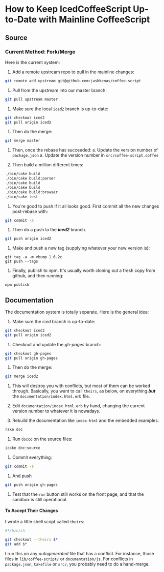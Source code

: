 # How to Keep IcedCoffeeScript Up-to-Date with Mainline CoffeeScript

## Source

### Current Method: Fork/Merge

Here is the current system:

1. Add a remote upstream repo to pull in the mainline changes:
```sh
git remote add upstream git@github.com:jashkenas/coffee-script
```

1. Pull from the upstream into our master branch:
```sh
git pull upstream master
```

1. Make sure the local `iced2` branch is up-to-date:
```sh
git checkout iced2
git pull origin iced2
```

1. Then do the merge:
```sh
git merge master
```

1. Then, once the rebase has succeeded:
     a. Update the version number of `package.json`
     a. Update the version number in `src/coffee-script.coffee`

1. Then build a million different times:
```sh
./bin/cake build
./bin/cake build:parser
./bin/cake build
./bin/cake build
./bin/cake build:browser
./bin/cake test
```

1. You're good to push if it all looks good. First commit all the new changes post-rebase with:
```sh
git commit -a
```

1. Then do a push to the *<b>iced2</b>* branch.
```sh
git push origin iced2
```

1. Make and push a new tag (supplying whatever your new version is):
```
git tag -a -m vbump 1.6.2c
git push --tags
```

1. Finally, publish to npm.  It's usually worth cloning out a fresh
copy from github, and then running:
```sh
npm publish
```

## Documentation

The documentation system is totally separate.  Here is the general idea:

1. Make sure the *iced* branch is up-to-date:
```sh
git checkout iced2
git pull origin iced2
```

1. Checkout and update the *gh-pages* branch:
```sh
git checkout gh-pages
git pull origin gh-pages
```

1. Then do the merge:
```sh
git merge iced2
```

1. This will destroy you with conflicts, but most of them can be worked
through.  Basically, you want to call `theirs`, as below, on everything
*<b>but</b>* the `documentation/index.html.erb` file.

1. Edit `documentation/index.html.erb` by hand, changing the current version
number to whatever it is nowadays.

1. Rebuild the documentation like `index.html` and the
embedded examples.
```sh
rake doc
```

1. Run `docco` on the source files:
```sh
icake doc:source
```

1. Commit everything:
```sh
git commit -a
```

1. And push
```sh
git push origin gh-pages
```

1. Test that the `run` button still works on the front page, and that the
sandbox is still operational.

#### To Accept Their Changes

I wrote a little shell script called `theirs`:

```bash
#!/bin/sh

git checkout --theirs $*
git add $* 
```

I run this on any *autogenerated* file that has a
conflict.  For instance, those files in `lib/coffee-script/` 
or `documentation/js`.  For conflicts in `package.json`, `Cakefile`
or `src/`, you probably need to do a hand-merge.


